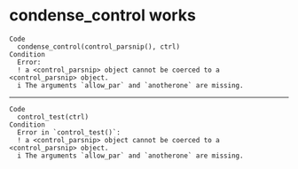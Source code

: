 # condense_control works

    Code
      condense_control(control_parsnip(), ctrl)
    Condition
      Error:
      ! a <control_parsnip> object cannot be coerced to a <control_parsnip> object.
      i The arguments `allow_par` and `anotherone` are missing.

---

    Code
      control_test(ctrl)
    Condition
      Error in `control_test()`:
      ! a <control_parsnip> object cannot be coerced to a <control_parsnip> object.
      i The arguments `allow_par` and `anotherone` are missing.

